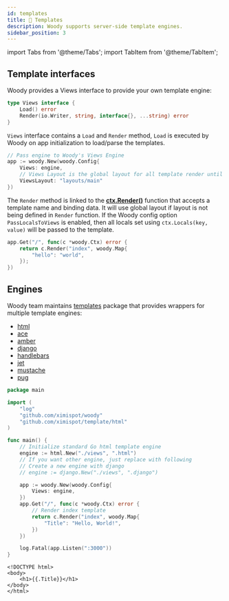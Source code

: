 ```yaml
---
id: templates
title: 📝 Templates
description: Woody supports server-side template engines.
sidebar_position: 3
---
```


import Tabs from '@theme/Tabs';
import TabItem from '@theme/TabItem';

## Template interfaces

Woody provides a Views interface to provide your own template engine:

<Tabs>
<TabItem value="views" label="Views">

```go
type Views interface {
    Load() error
    Render(io.Writer, string, interface{}, ...string) error
}
```
</TabItem>
</Tabs>

`Views` interface contains a `Load` and `Render` method, `Load` is executed by Woody on app initialization to load/parse the templates.

```go
// Pass engine to Woody's Views Engine
app := woody.New(woody.Config{
    Views: engine,
    // Views Layout is the global layout for all template render until override on Render function.
    ViewsLayout: "layouts/main"
})
```

The `Render` method is linked to the [**ctx.Render\(\)**](../api/ctx.md#render) function that accepts a template name and binding data. It will use global layout if layout is not being defined in `Render` function.
If the Woody config option `PassLocalsToViews` is enabled, then all locals set using `ctx.Locals(key, value)` will be passed to the template.

```go
app.Get("/", func(c *woody.Ctx) error {
    return c.Render("index", woody.Map{
        "hello": "world",
    });
})
```

## Engines

Woody team maintains [templates](https://github.com/ximispot/template) package that provides wrappers for multiple template engines:

* [html](https://github.com/ximispot/template/tree/master/html)
* [ace](https://github.com/ximispot/template/tree/master/ace)
* [amber](https://github.com/ximispot/template/tree/master/amber)
* [django](https://github.com/ximispot/template/tree/master/django)
* [handlebars](https://github.com/ximispot/template/tree/master/handlebars)
* [jet](https://github.com/ximispot/template/tree/master/jet)
* [mustache](https://github.com/ximispot/template/tree/master/mustache)
* [pug](https://github.com/ximispot/template/tree/master/pug)

<Tabs>
<TabItem value="example" label="Example">

```go
package main

import (
    "log"
    "github.com/ximispot/woody"
    "github.com/ximispot/template/html"
)

func main() {
    // Initialize standard Go html template engine
    engine := html.New("./views", ".html")
    // If you want other engine, just replace with following
    // Create a new engine with django
	// engine := django.New("./views", ".django")

    app := woody.New(woody.Config{
        Views: engine,
    })
    app.Get("/", func(c *woody.Ctx) error {
        // Render index template
        return c.Render("index", woody.Map{
            "Title": "Hello, World!",
        })
    })

    log.Fatal(app.Listen(":3000"))
}
```
</TabItem>
<TabItem value="index" label="views/index.html">

```markup
<!DOCTYPE html>
<body>
    <h1>{{.Title}}</h1>
</body>
</html>
```
</TabItem>
</Tabs>
